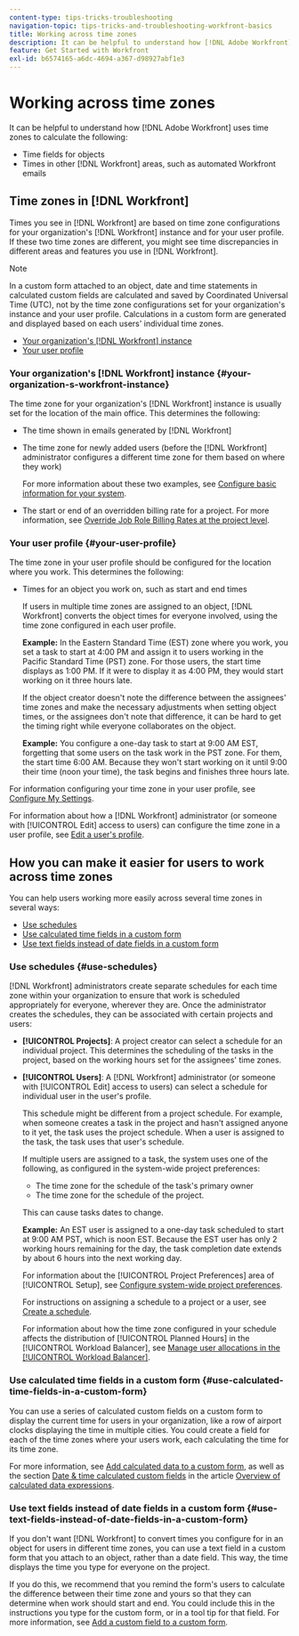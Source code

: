 ```yaml
---
content-type: tips-tricks-troubleshooting
navigation-topic: tips-tricks-and-troubleshooting-workfront-basics
title: Working across time zones
description: It can be helpful to understand how [!DNL Adobe Workfront] uses time zones to calculate time fields for objects and times in other areas such as emails.
feature: Get Started with Workfront
exl-id: b6574165-a6dc-4694-a367-d98927abf1e3
---
```

# Working across time zones

<!-- Audited: 2/2024 -->

It can be helpful to understand how [!DNL Adobe Workfront] uses time zones to calculate the following:

* Time fields for objects
* Times in other [!DNL Workfront] areas, such as automated Workfront emails

## Time zones in [!DNL Workfront]

Times you see in [!DNL Workfront] are based on time zone configurations for your organization's [!DNL Workfront] instance and for your user profile. If these two time zones are different, you might see time discrepancies in different areas and features you use in [!DNL Workfront].

>[!NOTE]
>
>In a custom form attached to an object, date and time statements in calculated custom fields are calculated and saved by Coordinated Universal Time (UTC), not by the time zone configurations set for your organization's instance and your user profile. Calculations in a custom form are generated and displayed based on each users' individual time zones.

* [Your organization's [!DNL Workfront] instance](#your-organization-s-workfront-instance)
* [Your user profile](#your-user-profile)

### Your organization's [!DNL Workfront] instance {#your-organization-s-workfront-instance}

The time zone for your organization's [!DNL Workfront] instance is usually set for the location of the main office. This determines the following:

* The time shown in emails generated by [!DNL Workfront]
* The time zone for newly added users (before the [!DNL Workfront] administrator configures a different time zone for them based on where they work)

   For more information about these two examples, see [Configure basic information for your system](../../administration-and-setup/get-started-wf-administration/configure-basic-info.md).

* The start or end of an overridden billing rate for a project. For more information, see [Override Job Role Billing Rates at the project level](../../manage-work/projects/project-finances/override-job-role-billing-rates-at-the-project-level.md).

### Your user profile {#your-user-profile}

The time zone in your user profile should be configured for the location where you work. This determines the following:

<!--
* The time shown in your outgoing [!DNL Workfront] email messages
[NOTE FROM LISA: Saeid that dates/times shown in emails are more complicated than how it is described in the article so we decided to comment out this line.]
-->
* Times for an object you work on, such as start and end times

   If users in multiple time zones are assigned to an object, [!DNL Workfront] converts the object times for everyone involved, using the time zone configured in each user profile.

   **Example:** In the Eastern Standard Time (EST) zone where you work, you set a task to start at 4:00 PM and assign it to users working in the Pacific Standard Time (PST) zone. For those users, the start time displays as 1:00 PM. If it were to display it as 4:00 PM, they would start working on it three hours late.

   If the object creator doesn't note the difference between the assignees' time zones and make the necessary adjustments when setting object times, or the assignees don't note that difference, it can be hard to get the timing right while everyone collaborates on the object.

   **Example:** You configure a one-day task to start at 9:00 AM EST, forgetting that some users on the task work in the PST zone. For them, the start time 6:00 AM. Because they won't start working on it until 9:00 their time (noon your time), the task begins and finishes three hours late.

For information configuring your time zone in your user profile, see [Configure My Settings](../../workfront-basics/manage-your-account-and-profile/configuring-your-user-profile/configure-my-settings.md).

For information about how a [!DNL Workfront] administrator (or someone with [!UICONTROL Edit] access to users) can configure the time zone in a user profile, see [Edit a user's profile](../../administration-and-setup/add-users/create-and-manage-users/edit-a-users-profile.md).

## How you can make it easier for users to work across time zones

You can help users working more easily across several time zones in several ways:

* [Use schedules](#use-schedules)
* [Use calculated time fields in a custom form](#use-calculated-time-fields-in-a-custom-form)
* [Use text fields instead of date fields in a custom form](#use-text-fields-instead-of-date-fields-in-a-custom-form)

### Use schedules {#use-schedules}

[!DNL Workfront] administrators create separate schedules for each time zone within your organization to ensure that work is scheduled appropriately for everyone, wherever they are. Once the administrator creates the schedules, they can be associated with certain projects and users:

* **[!UICONTROL Projects]**: A project creator can select a schedule for an individual project. This determines the scheduling of the tasks in the project, based on the working hours set for the assignees' time zones.
* **[!UICONTROL Users]**: A [!DNL Workfront] administrator (or someone with [!UICONTROL Edit] access to users) can select a schedule for individual user in the user's profile.

   This schedule might be different from a project schedule. For example, when someone creates a task in the project and hasn't assigned anyone to it yet, the task uses the project schedule. When a user is assigned to the task, the task uses that user's schedule.

   If multiple users are assigned to a task, the system uses one of the following, as configured in the system-wide project preferences:

   * The time zone for the schedule of the task's primary owner
   * The time zone for the schedule of the project.

   This can cause tasks dates to change.

   **Example:** An EST user is assigned to a one-day task scheduled to start at 9:00 AM PST, which is noon EST. Because the EST user has only 2 working hours remaining for the day, the task completion date extends by about 6 hours into the next working day.

   For information about the [!UICONTROL Project Preferences] area of [!UICONTROL Setup], see [Configure system-wide project preferences](../../administration-and-setup/set-up-workfront/configure-system-defaults/set-project-preferences.md).

   For instructions on assigning a schedule to a project or a user, see [Create a schedule](../../administration-and-setup/set-up-workfront/configure-timesheets-schedules/create-schedules.md).

   For information about how the time zone configured in your schedule affects the distribution of [!UICONTROL Planned Hours] in the [!UICONTROL Workload Balancer], see [Manage user allocations in the [!UICONTROL Workload Balancer]](../../resource-mgmt/workload-balancer/manage-user-allocations-workload-balancer.md).


### Use calculated time fields in a custom form {#use-calculated-time-fields-in-a-custom-form}

You can use a series of calculated custom fields on a custom form to display the current time for users in your organization, like a row of airport clocks displaying the time in multiple cities. You could create a field for each of the time zones where your users work, each calculating the time for its time zone.

For more information, see [Add calculated data to a custom form](../../administration-and-setup/customize-workfront/create-manage-custom-forms/add-calculated-data-to-custom-form.md), as well as the section [Date & time calculated custom fields](../../reports-and-dashboards/reports/calc-cstm-data-reports/calculated-data-expressions.md#date) in the article [Overview of calculated data expressions](../../reports-and-dashboards/reports/calc-cstm-data-reports/calculated-data-expressions.md).

### Use text fields instead of date fields in a custom form {#use-text-fields-instead-of-date-fields-in-a-custom-form}

If you don't want [!DNL Workfront] to convert times you configure for in an object for users in different time zones, you can use a text field in a custom form that you attach to an object, rather than a date field. This way, the time displays the time you type for everyone on the project.

If you do this, we recommend that you remind the form's users to calculate the difference between their time zone and yours so that they can determine when work should start and end. You could include this in the instructions you type for the custom form, or in a tool tip for that field. For more information, see [Add a custom field to a custom form](../../administration-and-setup/customize-workfront/create-manage-custom-forms/add-a-custom-field-to-a-custom-form.md).
